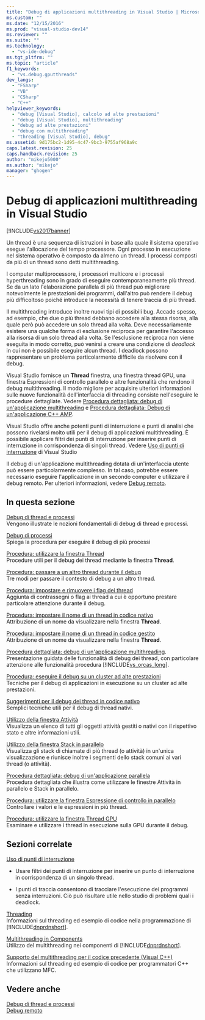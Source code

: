 ```yaml
---
title: "Debug di applicazioni multithreading in Visual Studio | Microsoft Docs"
ms.custom: ""
ms.date: "12/15/2016"
ms.prod: "visual-studio-dev14"
ms.reviewer: ""
ms.suite: ""
ms.technology: 
  - "vs-ide-debug"
ms.tgt_pltfrm: ""
ms.topic: "article"
f1_keywords: 
  - "vs.debug.gputthreads"
dev_langs: 
  - "FSharp"
  - "VB"
  - "CSharp"
  - "C++"
helpviewer_keywords: 
  - "debug [Visual Studio], calcolo ad alte prestazioni"
  - "debug [Visual Studio], multithreading"
  - "debug ad alte prestazioni"
  - "debug con multithreading"
  - "threading [Visual Studio], debug"
ms.assetid: 9d175bc2-1d95-4c47-9bc3-9755af968a9c
caps.latest.revision: 25
caps.handback.revision: 25
author: "mikejo5000"
ms.author: "mikejo"
manager: "ghogen"
---
```

# Debug di applicazioni multithreading in Visual Studio
[!INCLUDE[vs2017banner](../code-quality/includes/vs2017banner.md)]

Un thread è una sequenza di istruzioni in base alla quale il sistema operativo esegue l'allocazione del tempo processore.  Ogni processo in esecuzione nel sistema operativo è composto da almeno un thread.  I processi composti da più di un thread sono detti multithreading.  
  
 I computer multiprocessore, i processori multicore e i processi hyperthreading sono in grado di eseguire contemporaneamente più thread.  Se da un lato l'elaborazione parallela di più thread può migliorare notevolmente le prestazioni dei programmi, dall'altro può rendere il debug più difficoltoso poiché introduce la necessità di tenere traccia di più thread.  
  
 Il multithreading introduce inoltre nuovi tipi di possibili bug.  Accade spesso, ad esempio, che due o più thread debbano accedere alla stessa risorsa, alla quale però può accedere un solo thread alla volta.  Deve necessariamente esistere una qualche forma di esclusione reciproca per garantire l'accesso alla risorsa di un solo thread alla volta.  Se l'esclusione reciproca non viene eseguita in modo corretto, può venirsi a creare una condizione di *deadlock* in cui non è possibile eseguire alcun thread.  I deadlock possono rappresentare un problema particolarmente difficile da risolvere con il debug.  
  
 Visual Studio fornisce un **Thread** finestra, una finestra thread GPU, una finestra Espressioni di controllo parallelo e altre funzionalità che rendono il debug multithreading. Il modo migliore per acquisire ulteriori informazioni sulle nuove funzionalità dell'interfaccia di threading consiste nell'eseguire le procedure dettagliate.  Vedere [Procedura dettagliata: debug di un'applicazione multithreading](../debugger/walkthrough-debugging-a-multithreaded-application.md) e [Procedura dettagliata: Debug di un'applicazione C\+\+ AMP](../Topic/Walkthrough:%20Debugging%20a%20C++%20AMP%20Application.md).  
  
 Visual Studio offre anche potenti punti di interruzione e punti di analisi che possono rivelarsi molto utili per il debug di applicazioni multithreading.  È possibile applicare filtri dei punti di interruzione per inserire punti di interruzione in corrispondenza di singoli thread.  Vedere [Uso di punti di interruzione](../debugger/using-breakpoints.md) di Visual Studio  
  
 Il debug di un'applicazione multithreading dotata di un'interfaccia utente può essere particolarmente complesso.  In tal caso, potrebbe essere necessario eseguire l'applicazione in un secondo computer e utilizzare il debug remoto.  Per ulteriori informazioni, vedere [Debug remoto](../debugger/remote-debugging.md).  
  
## In questa sezione  
 [Debug di thread e processi](../debugger/debug-threads-and-processes.md)  
 Vengono illustrate le nozioni fondamentali di debug di thread e processi.  
  
 [Debug di processi](../debugger/debug-multiple-processes.md)  
 Spiega la procedura per eseguire il debug di più processi  
  
 [Procedura: utilizzare la finestra Thread](../debugger/how-to-use-the-threads-window.md)  
 Procedure utili per il debug dei thread mediante la finestra **Thread**.  
  
 [Procedura: passare a un altro thread durante il debug](../debugger/how-to-switch-to-another-thread-while-debugging.md)  
 Tre modi per passare il contesto di debug a un altro thread.  
  
 [Procedura: impostare e rimuovere i flag dei thread](../debugger/how-to-flag-and-unflag-threads.md)  
 Aggiunta di contrassegni o flag ai thread a cui è opportuno prestare particolare attenzione durante il debug.  
  
 [Procedura: impostare il nome di un thread in codice nativo](../debugger/how-to-set-a-thread-name-in-native-code.md)  
 Attribuzione di un nome da visualizzare nella finestra **Thread**.  
  
 [Procedura: impostare il nome di un thread in codice gestito](../debugger/how-to-set-a-thread-name-in-managed-code.md)  
 Attribuzione di un nome da visualizzare nella finestra **Thread**.  
  
 [Procedura dettagliata: debug di un'applicazione multithreading](../debugger/walkthrough-debugging-a-multithreaded-application.md).  
 Presentazione guidata delle funzionalità di debug dei thread, con particolare attenzione alle funzionalità procedura [!INCLUDE[vs_orcas_long](../debugger/includes/vs_orcas_long_md.md)].  
  
 [Procedura: eseguire il debug su un cluster ad alte prestazioni](../debugger/how-to-debug-on-a-high-performance-cluster.md)  
 Tecniche per il debug di applicazioni in esecuzione su un cluster ad alte prestazioni.  
  
 [Suggerimenti per il debug dei thread in codice nativo](../debugger/tips-for-debugging-threads-in-native-code.md)  
 Semplici tecniche utili per il debug di thread nativi.  
  
 [Utilizzo della finestra Attività](../debugger/using-the-tasks-window.md)  
 Visualizza un elenco di tutti gli oggetti attività gestiti o nativi con il rispettivo stato e altre informazioni utili.  
  
 [Utilizzo della finestra Stack in parallelo](../debugger/using-the-parallel-stacks-window.md)  
 Visualizza gli stack di chiamate di più thread \(o attività\) in un'unica visualizzazione e riunisce inoltre i segmenti dello stack comuni ai vari thread \(o attività\).  
  
 [Procedura dettagliata: debug di un'applicazione parallela](../debugger/walkthrough-debugging-a-parallel-application.md)  
 Procedura dettagliata che illustra come utilizzare le finestre Attività in parallelo e Stack in parallelo.  
  
 [Procedura: utilizzare la finestra Espressione di controllo in parallelo](../debugger/how-to-use-the-parallel-watch-window.md)  
 Controllare i valori e le espressioni in più thread.  
  
 [Procedura: utilizzare la finestra Thread GPU](../debugger/how-to-use-the-gpu-threads-window.md)  
 Esaminare e utilizzare i thread in esecuzione sulla GPU durante il debug.  
  
## Sezioni correlate  
 [Uso di punti di interruzione](../debugger/using-breakpoints.md)  
 -   Usare filtri dei punti di interruzione per inserire un punto di interruzione in corrispondenza di un singolo thread.  
  
-   I punti di traccia consentono di tracciare l'esecuzione dei programmi senza interruzioni.  Ciò può risultare utile nello studio di problemi quali i deadlock.  
  
 [Threading](../Topic/Managed%20Threading.md)  
 Informazioni sul threading ed esempio di codice nella programmazione di [!INCLUDE[dnprdnshort](../code-quality/includes/dnprdnshort_md.md)].  
  
 [Multithreading in Components](../Topic/Multithreading%20in%20Components.md)  
 Utilizzo del multithreading nei componenti di [!INCLUDE[dnprdnshort](../code-quality/includes/dnprdnshort_md.md)].  
  
 [Supporto del multithreading per il codice precedente \(Visual C\+\+\)](/visual-cpp/parallel/multithreading/multithreading-support-for-older-code-visual-cpp)  
 Informazioni sul threading ed esempio di codice per programmatori C\+\+ che utilizzano MFC.  
  
## Vedere anche  
 [Debug di thread e processi](../debugger/debug-threads-and-processes.md)   
 [Debug remoto](../debugger/remote-debugging.md)